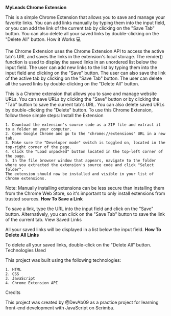 **MyLeads Chrome Extension**

This is a simple Chrome Extension that allows you to save and manage your favorite links. You can add links manually by typing them into the input field, or you can add the link of the current tab by clicking on the "Save Tab" button. You can also delete all your saved links by double-clicking on the "Delete All" button.
How it Works 💻

The Chrome Extension uses the Chrome Extension API to access the active tab's URL and saves the links in the extension's local storage. The render() function is used to display the saved links in an unordered list below the input field. The user can add new links to the list by typing them into the input field and clicking on the "Save" button. The user can also save the link of the active tab by clicking on the "Save Tab" button. The user can delete all the saved links by double-clicking on the "Delete All" button.

This is a Chrome extension that allows you to save and manage website URLs. You can save URLs by clicking the "Save" button or by clicking the "Tab" button to save the current tab's URL. You can also delete saved URLs by double-clicking the "Delete" button.
To use this Chrome Extension, follow these simple steps:
Install the Extension

    1. Download the extension's source code as a ZIP file and extract it to a folder on your computer.
    2. Open Google Chrome and go to the "chrome://extensions" URL in a new tab.
    3. Make sure the "Developer mode" switch is toggled on, located in the top-right corner of the page.
    4. Click the "Load unpacked" button located in the top-left corner of the page.
    5. In the file browser window that appears, navigate to the folder where you extracted the extension's source code and click "Select folder".
    The extension should now be installed and visible in your list of Chrome extensions.

Note: Manually installing extensions can be less secure than installing them from the Chrome Web Store, so it's important to only install extensions from trusted sources.
**How To Save a Link**

To save a link, type the URL into the input field and click on the "Save" button. Alternatively, you can click on the "Save Tab" button to save the link of the current tab.
View Saved Links

All your saved links will be displayed in a list below the input field.
**How To Delete All Links**

To delete all your saved links, double-click on the "Delete All" button.
Technologies Used

This project was built using the following technologies:

    1. HTML
    2. CSS
    3. JavaScript
    4. Chrome Extension API

Credits

This project was created by @DevAb09 as a practice project for learning front-end development with JavaScript on Scrimba.
